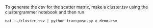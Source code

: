 To generate the csv for the scatter matrix, make a cluster.tsv using the
clustergrammer notebook and then run

`cat ../cluster.tsv | python transpose.py > demo.csv`
